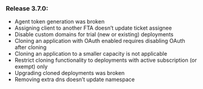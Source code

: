 ### Release 3.7.0:

- Agent token generation was broken
- Assigning client to another FTA doesn’t update ticket assignee
- Disable custom domains for trial (new or existing) deployments
- Cloning an application with OAuth enabled requires disabling OAuth after cloning
- Cloning an application to a smaller capacity is not applicable
- Restrict cloning functionality to deployments with active subscription (or exempt) only
- Upgrading cloned deployments was broken
- Removing extra dns doesn’t update namespace
